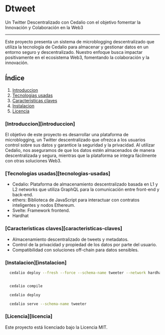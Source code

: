 # Dtweet

Un Twitter Descentralizado con Cedalio con el objetivo fomentar la Innovación y Colaboración en la Web3

------------


Este proyecto presenta un sistema de microblogging descentralizado que utiliza la tecnología de Cedalio para almacenar y gestionar datos en un entorno seguro y descentralizado. Nuestro enfoque busca impactar positivamente en el ecosistema Web3, fomentando la colaboración y la innovación.


## Índice

1) [Introduccion](#introduccion)
2) [Tecnologias usadas](#tecnologias-usadas)
3) [Caracteristicas claves](#caracteristicas-claves)
4) [Instalacion](#instalacion)
5) [Licencia](#licencia)

### [Introduccion][introduccion]

El objetivo de este proyecto es desarrollar una plataforma de microblogging, un Twitter descentralizado que ofrezca a los usuarios control sobre sus datos y garantice la seguridad y la privacidad. Al utilizar Cedalio, nos aseguramos de que los datos estén almacenados de manera descentralizada y segura, mientras que la plataforma se integra fácilmente con otras soluciones Web3.

### [Tecnologias usadas][tecnologias-usadas]

- Cedalio: Plataforma de almacenamiento descentralizado basada en L1 y L2 networks que utiliza GraphQL para la comunicación entre front-end y back-end.
- ethers: Biblioteca de JavaScript para interactuar con contratos inteligentes y nodos Ethereum.
- Svelte: Framework frontend.
- Hardhat

### [Caracteristicas claves][caracteristicas-claves]

* Almacenamiento descentralizado de tweets y metadatos.
* Control de la privacidad y propiedad de los datos por parte del usuario.
* Compatibilidad con soluciones off-chain para datos sensibles.

### [Instalacion][instalacion]


```sh
  cedalio deploy --fresh --force --schema-name tweeter --network hardhat --schema-file schema.graphql


  cedalio compile

  cedalio deploy

  cedalio serve --schema-name tweeter
```

### [Licencia][licencia]

Este proyecto está licenciado bajo la Licencia MIT.

